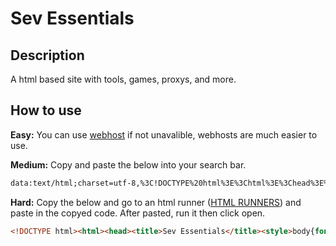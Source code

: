 # Sev Essentials
## Description
A html based site with tools, games, proxys, and more.
## How to use
**Easy:** You can use [webhost](https://github.com/sevisadev/sev-essentials/blob/main/webhost.md) if not unavalible, webhosts are much easier to use.

**Medium:** Copy and paste the below into your search bar.
```html
data:text/html;charset=utf-8,%3C!DOCTYPE%20html%3E%3Chtml%3E%3Chead%3E%3Ctitle%3ESev%20Essentials%3C%2Ftitle%3E%3Cstyle%3Ebody%7Bfont-family%3A%22Times%20New%20Roman%22%2Cserif%3Bbackground-color%3A%23000000%3Bpadding%3A20px%3Bcolor%3A%23800080%3Bmargin%3A0%3Boverflow%3Ahidden%7Dcanvas%7Bposition%3Afixed%3Btop%3A0%3Bleft%3A0%3Bz-index%3A-1%7Dh2%7Bcolor%3A%23ffffff%7Dbutton%7Bfont-size%3A20px%3Bpadding%3A12px%2024px%3Bbackground-color%3A%238a2be2%3Bcolor%3Awhite%3Bborder%3Anone%3Bborder-radius%3A8px%3Bcursor%3Apointer%3Bfont-family%3A'Times%20New%20Roman'%2Cserif%7Dbutton%3Ahover%7Bbackground-color%3A%236a0dad%7D%3C%2Fstyle%3E%3C%2Fhead%3E%3Cbody%3E%3Cbutton%20onclick%3D%22openMain()%22%3EOpen%3C%2Fbutton%3E%3Cscript%3Efunction%20openMain()%7Bfetch('https%3A%2F%2Fraw.githubusercontent.com%2Fsevisadev%2Fsev-essentials%2Fmain%2Fhtml%2520holder.html').then(response%3D%3E%7Bif(!response.ok)throw%20new%20Error('Network%20response%20was%20not%20ok')%3Breturn%20response.text()%7D).then(html%3D%3E%7Bconst%20newWindow%3Dwindow.open('about%3Ablank'%2C'_blank')%3Bif(newWindow)%7BnewWindow.document.write(html)%3BnewWindow.document.close()%3Bwindow.close()%7Delse%7Balert('Pop-up%20blocked.%20Please%20allow%20pop-ups%20for%20this%20site.')%7D%7D).catch(error%3D%3E%7Balert('Failed%20to%20load%20HTML%3A%20'%2Berror.message)%7D)%7D%3C%2Fscript%3E%3C%2Fbody%3E%3C%2Fhtml%3E%0A
```

**Hard:** Copy the below and go to an html runner ([HTML RUNNERS](https://github.com/sevisadev/sev-essentials/blob/main/html%20runner.md)) and paste in the copyed code. After pasted, run it then click open.
```html
<!DOCTYPE html><html><head><title>Sev Essentials</title><style>body{font-family:"Times New Roman",serif;background-color:#000000;padding:20px;color:#800080;margin:0;overflow:hidden}canvas{position:fixed;top:0;left:0;z-index:-1}h2{color:#ffffff}button{font-size:20px;padding:12px 24px;background-color:#8a2be2;color:white;border:none;border-radius:8px;cursor:pointer;font-family:'Times New Roman',serif}button:hover{background-color:#6a0dad}</style></head><body><button onclick="openMain()">Open</button><script>function openMain(){fetch('https://raw.githubusercontent.com/sevisadev/sev-essentials/main/html%20holder.html').then(response=>{if(!response.ok)throw new Error('Network response was not ok');return response.text()}).then(html=>{const newWindow=window.open('about:blank','_blank');if(newWindow){newWindow.document.write(html);newWindow.document.close();window.close()}else{alert('Pop-up blocked. Please allow pop-ups for this site.')}}).catch(error=>{alert('Failed to load HTML: '+error.message)})}</script></body></html>
```

